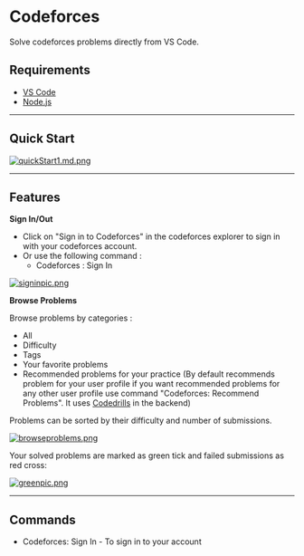 # Codeforces

Solve codeforces problems directly from VS Code.

## Requirements
- [VS Code](https://code.visualstudio.com/)
- [Node.js](https://nodejs.org/en/)


-------------------
## Quick Start

[![quickStart1.md.png](https://postimg.cc/hfk6RMWT)](https://postimg.cc/hfk6RMWT)

-------------------
## Features

**Sign In/Out**

- Click on "Sign in to Codeforces" in the codeforces explorer to sign in with your codeforces account.
- Or use the following command :
    - Codeforces : Sign In 


[![signinpic.png](https://imagehost.imageupload.net/2020/05/29/signinpic.png)](https://www.imageupload.net/image/51Reh)

**Browse Problems**

Browse problems by categories :
- All
- Difficulty
- Tags
- Your favorite problems
- Recommended problems for your practice (By default recommends problem for your user profile if you want recommended problems for any other user profile use command "Codeforces: Recommend Problems". It uses [Codedrills](https://recommender.codedrills.io/) in the backend)


Problems can be sorted by their difficulty and number of submissions.

[![browseproblems.png](https://imagehost.imageupload.net/2020/05/29/browseproblems.png)](https://www.imageupload.net/image/51Lyy)

Your solved problems are marked as green tick and failed submissions as red cross: 

[![greenpic.png](https://imagehost.imageupload.net/2020/05/29/greenpic.png)](https://www.imageupload.net/image/51AhQ)




<!-- // To be released Soo

**Upcoming Contests**

Shows a list of current or upcoming contests in the codeforces explorer, you can register to contests and also participate. -->

------------------------
## Commands
- Codeforces: Sign In - To sign in to your account










